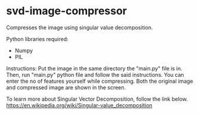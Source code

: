 # svd-image-compressor
Compresses the image using singular value decomposition.

Python libraries required:
 - Numpy
 - PIL
 
Instructions:
Put the image in the same directory the "main.py" file is in.  Then, run "main.py" python file and follow the said instructions.
You can enter the no of features yourself while compressing.  Both the original image and compressed image are shown in the screen.


To learn more about Singular Vector Decomposition, follow the link below.
https://en.wikipedia.org/wiki/Singular-value_decomposition
